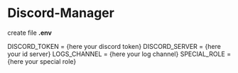 # Discord-Manager

create file **.env**

DISCORD_TOKEN = {here your discord token}
DISCORD_SERVER = {here your id server}
LOGS_CHANNEL = {here your log channel}
SPECIAL_ROLE = {here your special role}